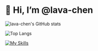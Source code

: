 # 👋 Hi, I’m @lava-chen

![lava-chen's GitHub stats](https://github-readme-stats.vercel.app/api?username=lava-chen&show_icons=true&bg_color=00000000)

![Top Langs](https://github-readme-stats.vercel.app/api/top-langs/?username=lava-chen&layout=compact)

[![My Skills](https://skillicons.dev/icons?i=ts,react,nestjs,nextjs,tailwind,nodejs,python,js,html,css,apple,vscode,pnpm,yarn,vite,webpack,notion)](https://skillicons.dev)

<!---
lava-chen/lava-chen is a ✨ special ✨ repository because its `README.md` (this file) appears on your GitHub profile.
You can click the Preview link to take a look at your changes.
--->
